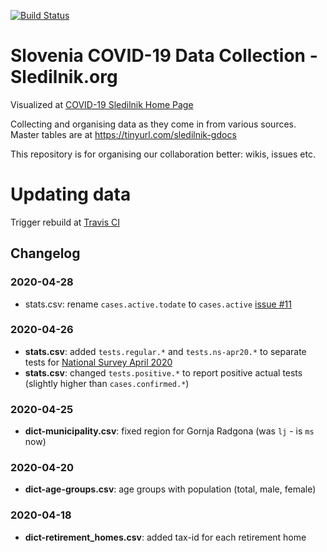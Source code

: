 [![Build Status](https://travis-ci.com/sledilnik/data.svg?branch=master)](https://travis-ci.com/sledilnik/data)

# Slovenia COVID-19 Data Collection - Sledilnik.org

Visualized at [COVID-19 Sledilnik Home Page](https://covid-19.sledilnik.org) 

Collecting and organising data as they come in from various sources. 
Master tables are at https://tinyurl.com/sledilnik-gdocs

This repository is for organising our collaboration better: wikis, issues etc.


# Updating data

Trigger rebuild at [Travis CI](https://travis-ci.com/github/sledilnik/data)


## Changelog

### 2020-04-28
- stats.csv: rename `cases.active.todate` to `cases.active` [issue #11](https://github.com/sledilnik/data/issues/11)

### 2020-04-26
- **stats.csv**: added `tests.regular.*` and `tests.ns-apr20.*` to separate tests for [National Survey April 2020](https://covid19.biolab.si/)
- **stats.csv**: changed `tests.positive.*` to report positive actual tests (slightly higher than `cases.confirmed.*`)

### 2020-04-25
- **dict-municipality.csv**: fixed region for Gornja Radgona (was `lj` - is `ms` now)

### 2020-04-20
- **dict-age-groups.csv**: age groups with population (total, male, female)

### 2020-04-18
- **dict-retirement_homes.csv**: added tax-id for each retirement home
